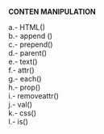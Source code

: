 <b>CONTEN MANIPULATION</b>

a.- HTML()<br />
b.- append ()<br />
c.- prepend()<br />
d.- parent()<br />
e.- text()<br />
f.- attr()<br />
g.- each()<br />
h.- prop()<br />
i.- removeattr()<br />
j.- val()<br />
k.- css()<br />
l.- is()<br />
